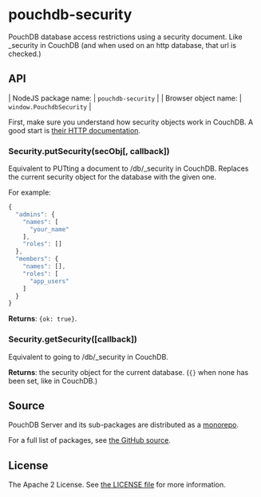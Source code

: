 pouchdb-security
================

PouchDB database access restrictions using a security document. Like
_security in CouchDB (and when used on an http database, that url is
checked.)

API
---

| NodeJS package name: | `pouchdb-security`       |
| Browser object name: | `window.PouchdbSecurity` |

First, make sure you understand how security objects work in CouchDB.
A good start is [their HTTP documentation](http://docs.couchdb.org/en/latest/api/database/security.html).

### Security.putSecurity(secObj[, callback])

Equivalent to PUTting a document to /db/_security in CouchDB.
Replaces the current security object for the database with the given
one.

For example:

```javascript
{
  "admins": {
    "names": [
      "your_name"
    ],
    "roles": []
  },
  "members": {
    "names": [],
    "roles": [
      "app_users"
    ]
  }
}
```

**Returns**: `{ok: true}`.

### Security.getSecurity([callback])

Equivalent to going to /db/_security in CouchDB.

**Returns**: the security object for the current database.
(`{}` when none has been set, like in CouchDB.)

Source
------

PouchDB Server and its sub-packages are distributed as a [monorepo](https://github.com/babel/babel/blob/master/doc/design/monorepo.md).

For a full list of packages, see [the GitHub source](https://github.com/pouchdb/pouchdb-server/tree/master/packages/node_modules).

License
-------

The Apache 2 License. See [the LICENSE file](https://github.com/pouchdb/pouchdb-server/blob/master/LICENSE) for more information.
